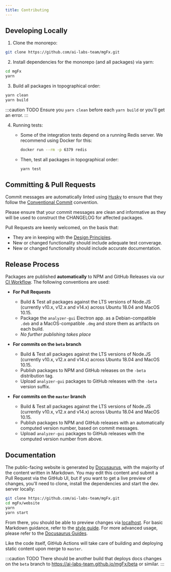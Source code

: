 ```yaml
---
title: Contributing
---
```


## Developing Locally

1. Clone the monorepo:

```bash
git clone https://github.com/ai-labs-team/mgFx.git
```

2. Install dependencies for the monorepo (and all packages) via yarn:

```bash
cd mgFx
yarn
```

3. Build all packages in topographical order:

```bash
yarn clean
yarn build
```

:::caution TODO
Ensure you `yarn clean` before each `yarn build` or you'll get an error.
:::

4. Running tests:

   - Some of the integration tests depend on a running Redis server. We recommend using Docker for this:

     ```bash
     docker run --rm -p 6379 redis
     ```

   - Then, test all packages in topographical order:

     ```bash
     yarn test
     ```

## Committing & Pull Requests

Commit messages are automatically linted using [Husky](https://github.com/typicode/husky) to ensure that they follow the [Conventional Commit](https://www.conventionalcommits.org/en/v1.0.0/#summary) convention.

Please ensure that your commit messages are clean and informative as they will be used to construct the CHANGELOG for affected packages.

Pull Requests are keenly welcomed, on the basis that:

- They are in keeping with the [Design Principles](design-principles.md).
- New or changed functionality should include adequate test converage.
- New or changed functionality should include accurate documentation.

## Release Process

Packages are published **automatically** to NPM and GitHub Releases via our [CI Workflow](https://github.com/ai-labs-team/mgfx/actions). The following conventions are used:

- **For Pull Requests**

  - Build & Test all packages against the LTS versions of Node.JS (currently v10.x, v12.x and v14.x) across Ubuntu
    18.04 and MacOS 10.15.
  - Package the `analyzer-gui` Electron app. as a Debian-compatible `.deb` and a MacOS-compatible `.dmg` and store
    them as artifacts on each build.
  - _No further publishing takes place_

- **For commits on the `beta` branch**

  - Build & Test all packages against the LTS versions of Node.JS (currently v10.x, v12.x and v14.x) across Ubuntu
    18.04 and MacOS 10.15.
  - Publish packages to NPM and GitHub releases on the `-beta` distribution tag.
  - Upload `analyzer-gui` packages to GitHub releases with the `-beta` version suffix.

- **For commits on the `master` branch**
  - Build & Test all packages against the LTS versions of Node.JS (currently v10.x, v12.x and v14.x) across Ubuntu
    18.04 and MacOS 10.15.
  - Publish packages to NPM and GitHub releases with an automatically computed version number, based on commit
    messages.
  - Upload `analyzer-gui` packages to GitHub releases with the computed version number from above.

## Documentation

The public-facing website is generated by [Docusaurus](https://v2.docusaurus.io), with the majority of the content written in Markdown. You may edit this content and submit a Pull Request via the GitHub UI, but if you want to get a live preview of changes, you'll need to clone, install the dependencies and start the dev. server locally:

```bash
git clone https://github.com/ai-labs-team/mgFx.git
cd mgFx/website
yarn
yarn start
```

From there, you should be able to preview changes via [localhost](http://localhost:3000/mgFx). For basic Markdown guidance, refer to the [style guide](./docs-style-guide.md). For more advanced usage, please refer to the [Docusaurus Guides](https://v2.docusaurus.io/docs/creating-pages).

Like the code itself, GitHub Actions will take care of building and deploying static content upon merge to `master`.

:::caution TODO
There should be another build that deploys docs changes on the `beta` branch to https://ai-labs-team.github.io/mgFx/beta or similar.
:::

